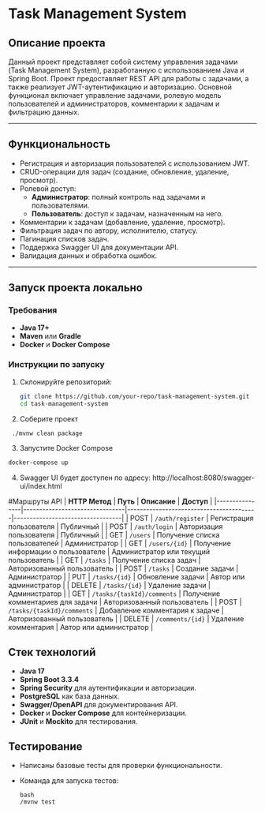 # Task Management System

## Описание проекта

Данный проект представляет собой систему управления задачами (Task Management System), разработанную с использованием Java и Spring Boot. 
Проект предоставляет REST API для работы с задачами, а также реализует JWT-аутентификацию и авторизацию. 
Основной функционал включает управление задачами, ролевую модель пользователей и администраторов, комментарии к задачам и фильтрацию данных.

---

## Функциональность

- Регистрация и авторизация пользователей с использованием JWT.
- CRUD-операции для задач (создание, обновление, удаление, просмотр).
- Ролевой доступ:
  - **Администратор**: полный контроль над задачами и пользователями.
  - **Пользователь**: доступ к задачам, назначенным на него.
- Комментарии к задачам (добавление, удаление, просмотр).
- Фильтрация задач по автору, исполнителю, статусу.
- Пагинация списков задач.
- Поддержка Swagger UI для документации API.
- Валидация данных и обработка ошибок.

---

## Запуск проекта локально

### Требования

- **Java 17+**
- **Maven** или **Gradle**
- **Docker** и **Docker Compose**

### Инструкции по запуску

1. Склонируйте репозиторий:
   ```bash
   git clone https://github.com/your-repo/task-management-system.git
   cd task-management-system
   ```
2. Соберите проект
  ```bash
   ./mvnw clean package
   ```
3. Запустите Docker Compose
  ```bash
  docker-compose up
  ```
4. Swagger UI будет доступен по адресу: http://localhost:8080/swagger-ui/index.html



#Маршруты API
| **HTTP Метод** | **Путь**                      | **Описание**                           | **Доступ**                      |
|----------------|--------------------------------|-----------------------------------------|----------------------------------|
| POST           | `/auth/register`              | Регистрация пользователя               | Публичный                        |
| POST           | `/auth/login`                 | Авторизация пользователя               | Публичный                        |
| GET            | `/users`                      | Получение списка пользователей         | Администратор                   |
| GET            | `/users/{id}`                 | Получение информации о пользователе    | Администратор или текущий пользователь |
| GET            | `/tasks`                      | Получение списка задач                 | Авторизованный пользователь      |
| POST           | `/tasks`                      | Создание задачи                        | Администратор                   |
| PUT            | `/tasks/{id}`                 | Обновление задачи                      | Автор или администратор          |
| DELETE         | `/tasks/{id}`                 | Удаление задачи                        | Администратор                   |
| GET            | `/tasks/{taskId}/comments`    | Получение комментариев для задачи      | Авторизованный пользователь      |
| POST           | `/tasks/{taskId}/comments`    | Добавление комментария к задаче        | Авторизованный пользователь      |
| DELETE         | `/comments/{id}`              | Удаление комментария                   | Автор или администратор          |


## Стек технологий

- **Java 17**
- **Spring Boot 3.3.4**
- **Spring Security** для аутентификации и авторизации.
- **PostgreSQL** как база данных.
- **Swagger/OpenAPI** для документирования API.
- **Docker** и **Docker Compose** для контейнеризации.
- **JUnit** и **Mockito** для тестирования.

## Тестирование

- Написаны базовые тесты для проверки функциональности.
- Команда для запуска тестов:

      bash
      /mvnw test

  

